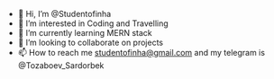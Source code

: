 - 👋 Hi, I’m @Studentofinha
- 👀 I’m interested in Coding and Travelling
- 🌱 I’m currently learning MERN stack
- 💞️ I’m looking to collaborate on projects
- 📫 How to reach me studentofinha@gmail.com  and my telegram is @Tozaboev_Sardorbek

<!---
Studentofinha/Studentofinha is a ✨ special ✨ repository because its `README.md` (this file) appears on your GitHub profile.
You can click the Preview link to take a look at your changes.
--->
